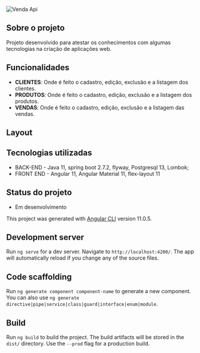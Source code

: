 
![Venda Api](https://user-images.githubusercontent.com/9250787/186289306-72ce9c50-bbeb-4084-842d-da90514f91fa.png)

## Sobre o projeto
Projeto desenvolvido para atestar os conhecimentos com algumas tecnologias na criação de aplicações web.

## Funcionalidades
* <b>CLIENTES</b>: Onde é feito o cadastro, edição, exclusão e a listagem dos clientes.
* <b>PRODUTOS</b>: Onde é feito o cadastro, edição, exclusão e a listagem dos produtos.
* <b>VENDAS</b>: Onde é feito o cadastro, edição, exclusão e a listagem das vendas.   

## Layout

## Tecnologias utilizadas
* BACK-END - Java 11, spring boot 2.7.2, flyway, Postgresql 13, Lombok;
* FRONT END - Angular 11, Angular Material 11, flex-layout 11

## Status do projeto
* Em desenvolvimento

This project was generated with [Angular CLI](https://github.com/angular/angular-cli) version 11.0.5.

## Development server

Run `ng serve` for a dev server. Navigate to `http://localhost:4200/`. The app will automatically reload if you change any of the source files.

## Code scaffolding

Run `ng generate component component-name` to generate a new component. You can also use `ng generate directive|pipe|service|class|guard|interface|enum|module`.

## Build

Run `ng build` to build the project. The build artifacts will be stored in the `dist/` directory. Use the `--prod` flag for a production build.
